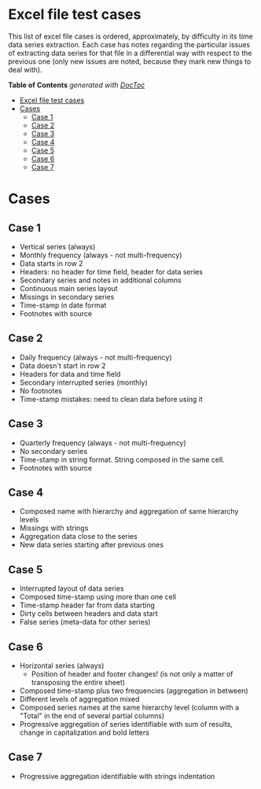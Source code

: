 
Excel file test cases
====

This list of excel file cases is ordered, approximately, by difficulty in its time data series extraction. Each case has notes regarding the particular issues of extracting data series for that file in a differential way with respect to the previous one (only new issues are noted, because they mark new things to deal with).

<!-- START doctoc generated TOC please keep comment here to allow auto update -->
<!-- DON'T EDIT THIS SECTION, INSTEAD RE-RUN doctoc TO UPDATE -->
**Table of Contents**  *generated with [DocToc](https://github.com/thlorenz/doctoc)*

- [Excel file test cases
](#excel-file-test-cases)
- [Cases](#cases)
  - [Case 1](#case-1)
  - [Case 2](#case-2)
  - [Case 3](#case-3)
  - [Case 4](#case-4)
  - [Case 5](#case-5)
  - [Case 6](#case-6)
  - [Case 7](#case-7)

<!-- END doctoc generated TOC please keep comment here to allow auto update -->

# Cases

## Case 1

* Vertical series (always)
* Monthly frequency (always - not multi-frequency)
* Data starts in row 2
* Headers: no header for time field, header for data series
* Secondary series and notes in additional columns
* Continuous main series layout
* Missings in secondary series
* Time-stamp in date format
* Footnotes with source

## Case 2

* Daily frequency (always - not multi-frequency)
* Data doesn't start in row 2
* Headers for data and time field
* Secondary interrupted series (monthly)
* No footnotes
* Time-stamp mistakes: need to clean data before using it

## Case 3

* Quarterly frequency (always - not multi-frequency)
* No secondary series
* Time-stamp in string format. String composed in the same cell.
* Footnotes with source

## Case 4

* Composed name with hierarchy and aggregation of same hierarchy levels
* Missings with strings
* Aggregation data close to the series
* New data series starting after previous ones

## Case 5

* Interrupted layout of data series
* Composed time-stamp using more than one cell
* Time-stamp header far from data starting
* Dirty cells between headers and data start
* False series (meta-data for other series)

## Case 6

* Horizontal series (always)
    - Position of header and footer changes! (is not only a matter of transposing the entire sheet)
* Composed time-stamp plus two frequencies (aggregation in between)
* Different levels of aggregation mixed
* Composed series names at the same hierarchy level (column with a "Total" in the end of several partial columns)
* Progressive aggregation of series identifiable with sum of results, change in capitalization and bold letters

## Case 7

* Progressive aggregation identifiable with strings indentation

